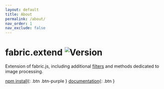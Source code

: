 ```yaml
---
layout: default
title: About
permalink: /about/
nav_order: 1
nav_exclude: false
---
```


# fabric.extend ![Version](https://img.shields.io/github/package-json/version/nicolasmondain/fabric)

<p class="fs-6 fw-300">Extension of fabric.js, including additional <a href="/demo/filters">filters</a> and methods dedicated to image processing.</p>

[npm install](https://www.npmjs.com/package/@nicolasmondain/fabric){: .btn .btn-purple }
[documentation](/documentation/){: .btn }
